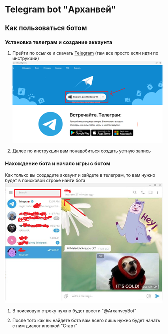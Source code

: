 # Telegram bot "Арханвей"

## Как пользоваться ботом

### Установка телеграм и создание аккаунта

1. Прейти по ссылке и скачать [Telegram](https://tlgrm.ru/) (там все просто если идти по инструкции)
![img_2.png](pict/img_2.png)

2. Далее по инструкции вам понадобиться создать уетную запись

### Нахождение бота и начало игры с ботом
Как только вы создадите аккаунт и зайдете в телеграм, то вам нужно будет в поисковой строке найти бота
![img_3.png](pict/img_3.png)

1. В поисковую строку нужно будет ввести "@ArxanveyBot"

2. После того как вы найдете бота вам всего лишь нужно будет начать с ним диалог кнопкой "Старт"





